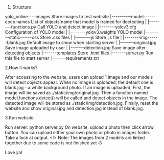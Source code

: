 1. Structure

yolo_online----images  Store images to test website
    |----------model------coco.names  List of objects'name that model is trained for dectecting
    |            |--------functions.py  Call YOLO and detect image
    |            |--------yolov3.cfg  Configuration of YOLO model
    |            |--------yolov3.weights  YOLO model
    |---------static------css  Store .css files
    |           |--------js  Store .js file
    |           |--------img------blank.jpg  Default image to show when starting server
    |                     |-------original.jpg  Save image uploaded by user
    |                     |-------detection.jpg  Save image after detecting objects
    |-------templates Store .html files
    |-------server.py  Run this file to start server
    |-------requirements.txt


2.How it works?

After accessing to the website, users can upload 1 image and our models will detect objects appear.
When no image is uploaded, the default one is blank.jpg - a white background photo.
If an image is uploaded,
First, the image will be saved as ./static/img/original.jpg.
Then a function named model.functions.detect() will be called and detect objects in the image. 
The detected image will be stored as ./static/img/detection.jpg.
Finally, reset the website and show original.jpg and detection.jpg instead of blank.jpg.


3.Run website

Run server: python server.py
On website, upload a photo then click arrow button. You can upload either your own photo or photo in images folder.
Take a look at output.
<!> Note: The images from 2 models are linked together due to some code is not finished yet :3

Love ya!
